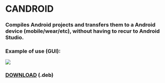 # CANDROID

### Compiles Android projects and transfers them to a Android device (mobile/wear/etc), without having to recur to Android Studio.

### Example of use (GUI):
<img src="http://imgur.com/pnL2AMul.png" />

### <a href="https://raw.githubusercontent.com/perezjquim/Candroid/master/candroid-install.deb">DOWNLOAD</a> (.deb)

